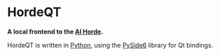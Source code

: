 # HordeQT

**A local frontend to the [AI Horde](https://aihorde.net).**

HordeQT is written in [Python](https://python.org), using the [PySide6](https://pypi.org/project/PySide6/) library for Qt bindings.

